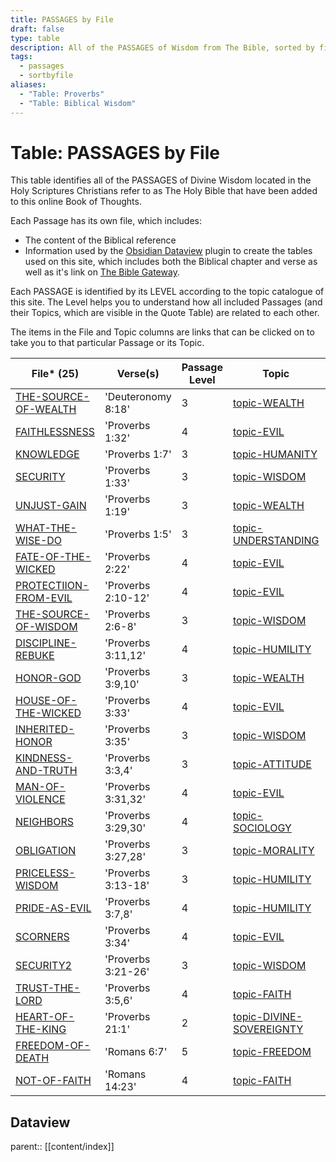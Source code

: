 ```yaml
---
title: PASSAGES by File
draft: false
type: table
description: All of the PASSAGES of Wisdom from The Bible, sorted by file name.
tags:
  - passages
  - sortbyfile
aliases:
  - "Table: Proverbs"
  - "Table: Biblical Wisdom"
---
```

# Table: PASSAGES by File
This table identifies all of the PASSAGES of Divine Wisdom located in the Holy Scriptures Christians refer to as The Holy Bible that have been added to this online Book of Thoughts.

Each Passage has its own file, which includes:
- The content of the Biblical reference
- Information used by the [Obsidian Dataview](https://blacksmithgu.github.io/obsidian-dataview/) plugin to create the tables used on this site, which includes both the Biblical chapter and verse as well as it's link on [The Bible Gateway](https://www.biblegateway.com/).

Each PASSAGE is identified by its LEVEL according to the topic catalogue of this site. The Level helps you to understand how all included Passages (and their Topics, which are visible in the Quote Table) are related to each other.

The items in the File and Topic columns are links that can be clicked on to take you to that particular Passage or its Topic.

|File* (25)|Verse(s)|Passage Level|Topic|Topic Level|
|---|---|---|---|---|
|[THE-SOURCE-OF-WEALTH](/BIBLE/Deut/THE-SOURCE-OF-WEALTH.md)|'Deuteronomy 8:18'|3|[topic-WEALTH](/TOPICS/topic-WEALTH.md)|3|
|[FAITHLESSNESS](/BIBLE/Prov/01/FAITHLESSNESS.md)|'Proverbs 1:32'|4|[topic-EVIL](/TOPICS/topic-EVIL.md)|4|
|[KNOWLEDGE](/BIBLE/Prov/01/KNOWLEDGE.md)|'Proverbs 1:7'|3|[topic-HUMANITY](/TOPICS/topic-HUMANITY.md)|3|
|[SECURITY](/BIBLE/Prov/01/SECURITY.md)|'Proverbs 1:33'|3|[topic-WISDOM](/TOPICS/topic-WISDOM.md)|3|
|[UNJUST-GAIN](/BIBLE/Prov/01/UNJUST-GAIN.md)|'Proverbs 1:19'|3|[topic-WEALTH](/TOPICS/topic-WEALTH.md)|3|
|[WHAT-THE-WISE-DO](/BIBLE/Prov/01/WHAT-THE-WISE-DO.md)|'Proverbs 1:5'|3|[topic-UNDERSTANDING](/TOPICS/topic-UNDERSTANDING.md)|3|
|[FATE-OF-THE-WICKED](/BIBLE/Prov/02/FATE-OF-THE-WICKED.md)|'Proverbs 2:22'|4|[topic-EVIL](/TOPICS/topic-EVIL.md)|4|
|[PROTECTIION-FROM-EVIL](/BIBLE/Prov/02/PROTECTIION-FROM-EVIL.md)|'Proverbs 2:10-12'|4|[topic-EVIL](/TOPICS/topic-EVIL.md)|4|
|[THE-SOURCE-OF-WISDOM](/BIBLE/Prov/02/THE-SOURCE-OF-WISDOM.md)|'Proverbs 2:6-8'|3|[topic-WISDOM](/TOPICS/topic-WISDOM.md)|3|
|[DISCIPLINE-REBUKE](/BIBLE/Prov/03/DISCIPLINE-REBUKE.md)|'Proverbs 3:11,12'|4|[topic-HUMILITY](/TOPICS/topic-HUMILITY.md)|4|
|[HONOR-GOD](/BIBLE/Prov/03/HONOR-GOD.md)|'Proverbs 3:9,10'|3|[topic-WEALTH](/TOPICS/topic-WEALTH.md)|3|
|[HOUSE-OF-THE-WICKED](/BIBLE/Prov/03/HOUSE-OF-THE-WICKED.md)|'Proverbs 3:33'|4|[topic-EVIL](/TOPICS/topic-EVIL.md)|4|
|[INHERITED-HONOR](/BIBLE/Prov/03/INHERITED-HONOR.md)|'Proverbs 3:35'|3|[topic-WISDOM](/TOPICS/topic-WISDOM.md)|3|
|[KINDNESS-AND-TRUTH](/BIBLE/Prov/03/KINDNESS-AND-TRUTH.md)|'Proverbs 3:3,4'|3|[topic-ATTITUDE](/TOPICS/topic-ATTITUDE.md)|3|
|[MAN-OF-VIOLENCE](/BIBLE/Prov/03/MAN-OF-VIOLENCE.md)|'Proverbs 3:31,32'|4|[topic-EVIL](/TOPICS/topic-EVIL.md)|4|
|[NEIGHBORS](/BIBLE/Prov/03/NEIGHBORS.md)|'Proverbs 3:29,30'|4|[topic-SOCIOLOGY](/TOPICS/topic-SOCIOLOGY.md)|4|
|[OBLIGATION](/BIBLE/Prov/03/OBLIGATION.md)|'Proverbs 3:27,28'|3|[topic-MORALITY](/TOPICS/topic-MORALITY.md)|3|
|[PRICELESS-WISDOM](/BIBLE/Prov/03/PRICELESS-WISDOM.md)|'Proverbs 3:13-18'|3|[topic-HUMILITY](/TOPICS/topic-HUMILITY.md)|4|
|[PRIDE-AS-EVIL](/BIBLE/Prov/03/PRIDE-AS-EVIL.md)|'Proverbs 3:7,8'|4|[topic-HUMILITY](/TOPICS/topic-HUMILITY.md)|4|
|[SCORNERS](/BIBLE/Prov/03/SCORNERS.md)|'Proverbs 3:34'|4|[topic-EVIL](/TOPICS/topic-EVIL.md)|4|
|[SECURITY2](/BIBLE/Prov/03/SECURITY2.md)|'Proverbs 3:21-26'|3|[topic-WISDOM](/TOPICS/topic-WISDOM.md)|3|
|[TRUST-THE-LORD](/BIBLE/Prov/03/TRUST-THE-LORD.md)|'Proverbs 3:5,6'|4|[topic-FAITH](/TOPICS/topic-FAITH.md)|4|
|[HEART-OF-THE-KING](/BIBLE/Prov/21/HEART-OF-THE-KING.md)|'Proverbs 21:1'|2|[topic-DIVINE-SOVEREIGNTY](/TOPICS/topic-DIVINE-SOVEREIGNTY.md)|2|
|[FREEDOM-OF-DEATH](/BIBLE/Roma/FREEDOM-OF-DEATH.md)|'Romans 6:7'|5|[topic-FREEDOM](/TOPICS/topic-FREEDOM.md)|5|
|[NOT-OF-FAITH](/BIBLE/Roma/NOT-OF-FAITH.md)|'Romans 14:23'|4|[topic-FAITH](/TOPICS/topic-FAITH.md)|4|

## Dataview
parent:: [[content/index]]